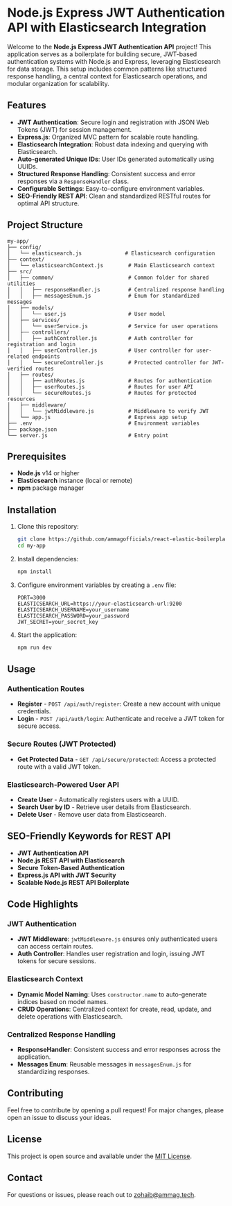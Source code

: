 # Node.js Express JWT Authentication API with Elasticsearch Integration

Welcome to the **Node.js Express JWT Authentication API** project! This application serves as a boilerplate for building secure, JWT-based authentication systems with Node.js and Express, leveraging Elasticsearch for data storage. This setup includes common patterns like structured response handling, a central context for Elasticsearch operations, and modular organization for scalability.

## Features

- **JWT Authentication**: Secure login and registration with JSON Web Tokens (JWT) for session management.
- **Express.js**: Organized MVC pattern for scalable route handling.
- **Elasticsearch Integration**: Robust data indexing and querying with Elasticsearch.
- **Auto-generated Unique IDs**: User IDs generated automatically using UUIDs.
- **Structured Response Handling**: Consistent success and error responses via a `ResponseHandler` class.
- **Configurable Settings**: Easy-to-configure environment variables.
- **SEO-Friendly REST API**: Clean and standardized RESTful routes for optimal API structure.

## Project Structure

```
my-app/
├── config/
│   └── elasticsearch.js              # Elasticsearch configuration
├── context/
│   └── elasticsearchContext.js        # Main Elasticsearch context
├── src/
│   ├── common/                        # Common folder for shared utilities
│   │   ├── responseHandler.js         # Centralized response handling
│   │   ├── messagesEnum.js            # Enum for standardized messages
│   ├── models/
│   │   └── user.js                    # User model
│   ├── services/
│   │   └── userService.js             # Service for user operations
│   ├── controllers/
│   │   ├── authController.js          # Auth controller for registration and login
│   │   ├── userController.js          # User controller for user-related endpoints
│   │   └── secureController.js        # Protected controller for JWT-verified routes
│   ├── routes/
│   │   ├── authRoutes.js              # Routes for authentication
│   │   ├── userRoutes.js              # Routes for user API
│   │   └── secureRoutes.js            # Routes for protected resources
│   ├── middleware/
│   │   └── jwtMiddleware.js           # Middleware to verify JWT
│   └── app.js                         # Express app setup
├── .env                               # Environment variables
├── package.json
└── server.js                          # Entry point
```

## Prerequisites

- **Node.js** v14 or higher
- **Elasticsearch** instance (local or remote)
- **npm** package manager

## Installation

1. Clone this repository:
   ```bash
   git clone https://github.com/ammagofficials/react-elastic-boilerplate.git
   cd my-app
   ```

2. Install dependencies:
   ```bash
   npm install
   ```

3. Configure environment variables by creating a `.env` file:
   ```env
   PORT=3000
   ELASTICSEARCH_URL=https://your-elasticsearch-url:9200
   ELASTICSEARCH_USERNAME=your_username
   ELASTICSEARCH_PASSWORD=your_password
   JWT_SECRET=your_secret_key
   ```

4. Start the application:
   ```bash
   npm run dev
   ```

## Usage

### Authentication Routes

- **Register** - `POST /api/auth/register`: Create a new account with unique credentials.
- **Login** - `POST /api/auth/login`: Authenticate and receive a JWT token for secure access.

### Secure Routes (JWT Protected)

- **Get Protected Data** - `GET /api/secure/protected`: Access a protected route with a valid JWT token.

### Elasticsearch-Powered User API

- **Create User** - Automatically registers users with a UUID.
- **Search User by ID** - Retrieve user details from Elasticsearch.
- **Delete User** - Remove user data from Elasticsearch.

## SEO-Friendly Keywords for REST API

- **JWT Authentication API**
- **Node.js REST API with Elasticsearch**
- **Secure Token-Based Authentication**
- **Express.js API with JWT Security**
- **Scalable Node.js REST API Boilerplate**

## Code Highlights

### JWT Authentication

- **JWT Middleware**: `jwtMiddleware.js` ensures only authenticated users can access certain routes.
- **Auth Controller**: Handles user registration and login, issuing JWT tokens for secure sessions.

### Elasticsearch Context

- **Dynamic Model Naming**: Uses `constructor.name` to auto-generate indices based on model names.
- **CRUD Operations**: Centralized context for create, read, update, and delete operations with Elasticsearch.

### Centralized Response Handling

- **ResponseHandler**: Consistent success and error responses across the application.
- **Messages Enum**: Reusable messages in `messagesEnum.js` for standardizing responses.

## Contributing

Feel free to contribute by opening a pull request! For major changes, please open an issue to discuss your ideas.

## License

This project is open source and available under the [MIT License](LICENSE).

## Contact

For questions or issues, please reach out to [zohaib@ammag.tech](mailto:zohaib@ammag.tech).
